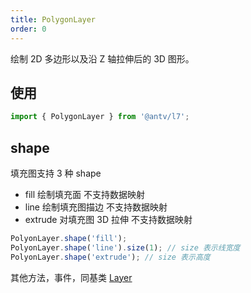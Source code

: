 ```yaml
---
title: PolygonLayer
order: 0
---
```


绘制 2D 多边形以及沿 Z 轴拉伸后的 3D 图形。

## 使用

```javascript
import { PolygonLayer } from '@antv/l7';
```

## shape

填充图支持 3 种 shape

- fill 绘制填充面 不支持数据映射
- line 绘制填充图描边 不支持数据映射
- extrude 对填充图 3D 拉伸 不支持数据映射

```javascript
PolyonLayer.shape('fill');
PolyonLayer.shape('line').size(1); // size 表示线宽度
PolyonLayer.shape('extrude'); // size 表示高度
```

其他方法，事件，同基类 [Layer](/zh/docs/api/layer/layer)
